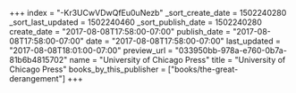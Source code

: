 +++
index = "-Kr3UCwVDwQfEu0uNezb"
_sort_create_date = 1502240280
_sort_last_updated = 1502240460
_sort_publish_date = 1502240280
create_date = "2017-08-08T17:58:00-07:00"
publish_date = "2017-08-08T17:58:00-07:00"
date = "2017-08-08T17:58:00-07:00"
last_updated = "2017-08-08T18:01:00-07:00"
preview_url = "033950bb-978a-e760-0b7a-81b6b4815702"
name = "University of Chicago Press"
title = "University of Chicago Press"
books_by_this_publisher = ["books/the-great-derangement"]
+++
